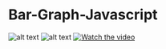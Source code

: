 # Bar-Graph-Javascript
![alt text](https://raw.githubusercontent.com/dilipkosuri/Bar-Graph-Javascript/feature/version-1.1/screenshots/Home.png)
![alt text](https://raw.githubusercontent.com/dilipkosuri/Bar-Graph-Javascript/feature/version-1.1/screenshots/Index.png)
[![Watch the video](https://i.ytimg.com/vi/LD41plnRquU/1.jpg?time=1501051093812)](https://www.youtube.com/watch?v=LD41plnRquU&list=PLPWOLPTx_Xt3c-raJ7Z_4X5l3XjELn2fB&index=1)
